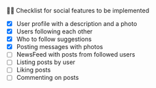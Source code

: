 🧑‍💻 Checklist for social features to be implemented

-   [x] User profile with a description and a photo
-   [x] Users following each other
-   [x] Who to follow suggestions
-   [x] Posting messages with photos
-   [ ] NewsFeed with posts from followed users
-   [ ] Listing posts by user
-   [ ] Liking posts
-   [ ] Commenting on posts

